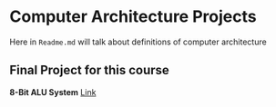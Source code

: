 # Computer Architecture Projects
Here in `Readme.md` will talk about definitions of computer architecture

## Final Project for this course
**8-Bit ALU System**
[Link](https://github.com/Saad711T/8-Bit-ALU-System)